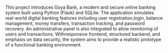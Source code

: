 This project introduces Goya Bank, a modern and secure online banking system built using Python (Flask) and SQLite. The application simulates real-world digital banking features including user registration,login, balance management, money transfers, transaction tracking, and password recovery. An administrative panel is also integrated to allow monitoring of users and transactions. Withresponsive frontend, structured backend, and emphasis on data security, the system aims to provide a realistic prototype of a functional banking environment.   

